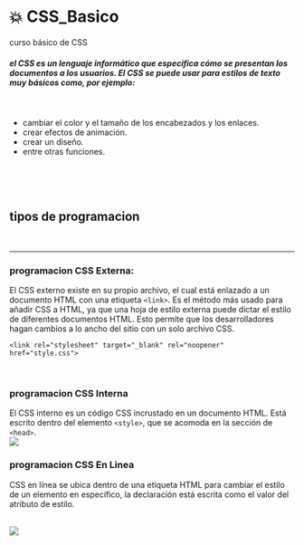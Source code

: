 # :collision: CSS_Basico
curso básico de CSS

##### el CSS es un lenguaje informático que especifica cómo se presentan los documentos a los usuarios. El CSS se puede usar para estilos de texto muy básicos como, por ejemplo:
<br>

* cambiar el color y el tamaño de los encabezados y los enlaces.
*  crear efectos de animación.
*  crear un diseño.
*  entre otras funciones.

 <br>
<br>
<br>

## tipos de programacion
<br>

***
### programacion CSS Externa: 
El CSS externo existe en su propio archivo, el cual está enlazado a un documento HTML con una etiqueta `<link>`. Es el método más usado para añadir CSS a HTML, ya que una hoja de estilo externa puede dictar el estilo de diferentes documentos HTML. Esto permite que los desarrolladores hagan cambios a lo ancho del sitio con un solo archivo CSS.

~~~
<link rel="stylesheet" target="_blank" rel="noopener" href="style.css">
~~~
<br>

### programacion CSS Interna
El CSS interno es un código CSS incrustado en un documento HTML. Está escrito dentro del elemento `<style>`, que se acomoda en la sección de `<head>`.
<br>
<img src="https://blog.hubspot.es/hubfs/queescssinterno.png">
<br>

### programacion CSS En Linea
CSS en línea se ubica dentro de una etiqueta HTML para cambiar el estilo de un elemento en específico, la declaración está escrita como el valor del atributo de estilo.

<br>
<img src="https://blog.hubspot.es/hubfs/queescssinline.png">
<br>

